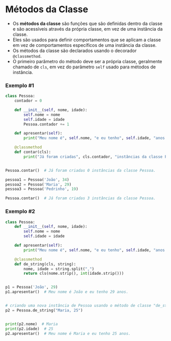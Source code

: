# Métodos da Classe


- Os **métodos da classe** são funções que são definidas dentro da classe e são acessíveis através da própria classe, em vez de uma instância da classe.
- Eles são usados para definir comportamentos que se aplicam a classe em vez de comportamentos específicos de uma instância da classe.
- Os métodos da classe são declarados usando o decorador ``@classmethod``.
- O primeiro parâmetro do método deve ser a própria classe, geralmente chamado de ``cls``, em vez do parâmetro ``self`` usado para métodos de instância.


### Exemplo #1


````python
class Pessoa:
    contador = 0

    def __init__(self, nome, idade):
        self.nome = nome
        self.idade = idade
        Pessoa.contador += 1

    def apresentar(self):
        print("Meu nome é", self.nome, "e eu tenho", self.idade, "anos.")

    @classmethod
    def contar(cls):
        print("Já foram criadas", cls.contador, "instâncias da classe Pessoa.")


Pessoa.contar()  # Já foram criadas 0 instâncias da classe Pessoa.

pessoa1 = Pessoa('João', 34)
pessoa2 = Pessoa('Maria', 29)
pessoa3 = Pessoa('Pedrinho', 19)

Pessoa.contar()  # Já foram criadas 3 instâncias da classe Pessoa.
````


### Exemplo #2


````python
class Pessoa:
    def __init__(self, nome, idade):
        self.nome = nome
        self.idade = idade

    def apresentar(self):
        print("Meu nome é", self.nome, "e eu tenho", self.idade, "anos.")

    @classmethod
    def de_string(cls, string):
        nome, idade = string.split(",")
        return cls(nome.strip(), int(idade.strip()))


p1 = Pessoa('João', 29)
p1.apresentar()  # Meu nome é João e eu tenho 29 anos.


# criando uma nova instância de Pessoa usando o método de classe "de_string"
p2 = Pessoa.de_string("Maria, 25")


print(p2.nome)  # Maria
print(p2.idade)  # 25
p2.apresentar()  # Meu nome é Maria e eu tenho 25 anos.
````